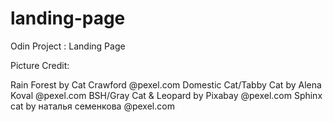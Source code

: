 # landing-page
Odin Project : Landing Page

Picture Credit:

Rain Forest by Cat Crawford @pexel.com
Domestic Cat/Tabby Cat by Alena Koval @pexel.com
BSH/Gray Cat & Leopard by Pixabay @pexel.com
Sphinx cat by наталья семенкова @pexel.com